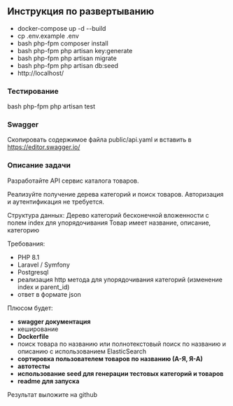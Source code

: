 ## Инструкция по развертыванию

- docker-compose up -d --build
- cp .env.example .env
- bash php-fpm composer install
- bash php-fpm php artisan key:generate
- bash php-fpm php artisan migrate
- bash php-fpm php artisan db:seed
- http://localhost/

### Тестирование
bash php-fpm php artisan test

### Swagger
Скопировать содержимое файла public/api.yaml и вставить в https://editor.swagger.io/

### Описание задачи
Разработайте API сервис каталога товаров.

Реализуйте получение дерева категорий и поиск товаров. Авторизация и аутентификация не требуется.

Структура данных:
Дерево категорий бесконечной вложенности с полем index для упорядочивания
Товар имеет название, описание, категорию

Требования:
- PHP 8.1
- Laravel / Symfony
- Postgresql
- реализация http метода для упорядочивания категорий (изменение index и parent_id)
- ответ в формате json

Плюсом будет:
- **swagger документация**
- кеширование
- **Dockerfile**
- поиск товара по названию или полнотекстовый поиск по названию и описанию с использованием ElasticSearch
- **сортировка пользователем товаров по названию (А-Я, Я-А)**
- **автотесты**
- **использование seed для генерации тестовых категорий и товаров**
- **readme для запуска**

Результат выложите на github
